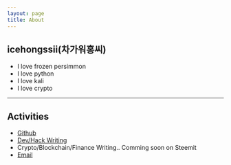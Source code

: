 ```yaml
---
layout: page
title: About
---
```

## icehongssii(차가워홍씨)
  - I love frozen persimmon
  - I love python
  - I love kali
  - I love crypto

---

## Activities
  - [Github](https://github.com/icehongssii)
  - [Dev/Hack Writing](https://medium.com/@icehongssii)
  - Crypto/Blockchain/Finance Writing.. Comming soon on Steemit
  - [Email](mailto:gnujoow.kim@gmail.com)
